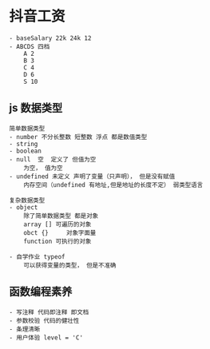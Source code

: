 # 抖音工资

    - baseSalary 22k 24k 12
    - ABCDS 四档
        A 2
        B 3
        C 4
        D 6
        S 10

## js 数据类型
    简单数据类型
    - number 不分长整数 短整数 浮点 都是数值类型
    - string
    - boolean
    - null  空  定义了 但值为空
        为空， 值为空
    - undefined 未定义 声明了变量（只声明）， 但是没有赋值
        内存空间（undefined 有地址,但是地址的长度不定） 弱类型语言 

    复杂数据类型
    - object
        除了简单数据类型 都是对象
        array [] 可遍历的对象
        obct {}     对象字面量
        function 可执行的对象

    - 自学作业 typeof 
        可以获得变量的类型， 但是不准确

## 函数编程素养
    - 写注释 代码即注释 即文档
    - 参数校验 代码的健壮性
    - 条理清晰
    - 用户体验 level = 'C'
